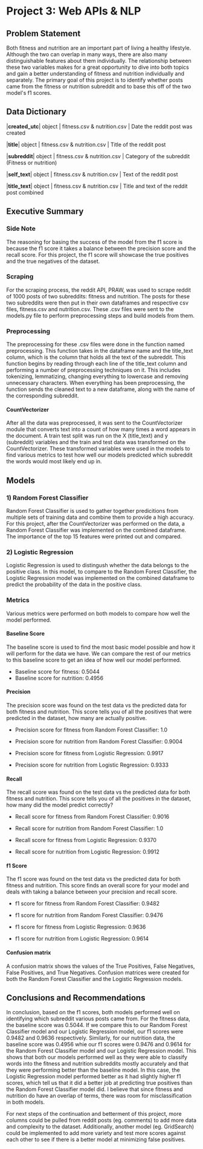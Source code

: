 # Project 3: Web APIs & NLP

## Problem Statement

Both fitness and nutrition are an important part of living a healthy lifestyle. Although the two can overlap in many ways, there are also many distinguishable features about them individually. The relationship between these two variables makes for a great opportunity to dive into both topics and gain a better understanding of fitness and nutrition individually and separately. The primary goal of this project is to identify whether posts came from the fitness or nutrition subreddit and to base this off of the two model's f1 scores.   

## Data Dictionary

|**created_utc**| object | fitness.csv & nutrition.csv | Date the reddit post was created 

|**title**| object | fitness.csv & nutrition.csv | Title of the reddit post

|**subreddit**| object | fitness.csv & nutrition.csv | Category of the subreddit (Fitness or nutrition)

|**self_text**| object | fitness.csv & nutrition.csv | Text of the reddit post

|**title_text**| object | fitness.csv & nutrition.csv | Title and text of the reddit post combined


## Executive Summary

### Side Note

The reasoning for basing the success of the model from the f1 score is because the f1 score it takes a balance between the precision score and the recall score. For this project, the f1 score will showcase the true positives and the true negatives of the dataset.

### Scraping

For the scraping process, the reddit API, PRAW, was used to scrape reddit of 1000 posts of two subreddits: fitness and nutrition. The posts for these two subreddits were then put in their own dataframes and respective csv files, fitness.csv and nutrition.csv. These .csv files were sent to the models.py file to perform preprocessing steps and build models from them. 

### Preprocessing

The preprocessing for these .csv files were done in the function named preprocessing. This function takes in the dataframe name and the title_text column, which is the column that holds all the text of the subreddit. This function begins by reading through each line of the title_text column and performing a number of preprocessing techniques on it. This includes tokenizing, lemmatizing, changing everything to lowercase and removing unnecessary characters. When everything has been preprocessing, the function sends the cleaned text to a new dataframe, along with the name of the corresponding subreddit. 

#### CountVectorizer 

After all the data was preprocessed, it was sent to the CountVectorizer module that converts text into a count of how many times a word appears in the document. A train test split was run on the X (title_text) and y (subreddit) variables and the train and test data was transformed on the CountVectorizer. These transformed variables were used in the models to find various metrics to test how well our models predicted which subreddit the words would most likely end up in. 

## Models

### 1) Random Forest Classifier

Random Forest Classifier is used to gather together predicitions from multiple sets of training data and combine them to provide a high accuracy. For this project, after the CountVectorizer was performed on the data, a Random Forest Classifier was implemented on the combined dataframe. The importance of the top 15 features were printed out and compared.

### 2) Logistic Regression

Logistic Regression is used to distingush whether the data belongs to the positive class. In this model, to compare to the Random Forest Classifier, the Logistic Regression model was implemented on the combined dataframe to predict the probability of the data in the positive class.  

### Metrics

Various metrics were performed on both models to compare how well the model performed.

#### Baseline Score

The baseline score is used to find the most basic model possible and how it will perform for the data we have. We can compare the rest of our metrics to this baseline score to get an idea of how well our model performed.

- Baseline score for fitness: 0.5044
- Baseline score for nutrition: 0.4956

#### Precision

The precision score was found on the test data vs the predicted data for both fitness and nutrition. This score tells you of all the positives that were predicted in the dataset, how many are actually positive.

- Precision score for fitness from Random Forest Classifier: 1.0
- Precision score for nutrition from Random Forest Classifier: 0.9004

- Precision score for fitness from Logistic Regression: 0.9917
- Precision score for nutrition from Logistic Regression: 0.9333

#### Recall

The recall score was found on the test data vs the predicted data for both fitness and nutrition. This score tells you of all the positives in the dataset, how many did the model predict correctly?  

- Recall score for fitness from Random Forest Classifier: 0.9016
- Recall score for nutrition from Random Forest Classifier: 1.0

- Recall score for fitness from Logistic Regression: 0.9370
- Recall score for nutrition from Logistic Regression: 0.9912

#### f1 Score

The f1 score was found on the test data vs the predicted data for both fitness and nutrition. This score finds an overall score for your model and deals with taking a balance between your precision and recall score.

- f1 score for fitness from Random Forest Classifier: 0.9482
- f1 score for nutrition from Random Forest Classifier: 0.9476

- f1 score for fitness from Logistic Regression: 0.9636
- f1 score for nutrition from Logistic Regression: 0.9614

#### Confusion matrix 

A confusion matrix shows the values of the True Positives, False Negatives, False Positives, and True Negatives. Confusion matrices were created for both the Random Forest Classifier and the Logistic Regression models.

## Conclusions and Recommendations

In conclusion, based on the f1 scores, both models performed well on identifying which subreddit various posts came from. For the fitness data, the baseline score was 0.5044. If we compare this to our Random Forest Classifier model and our Logistic Regression model, our f1 scores were 0.9482 and 0.9636 respectively. Similarly, for our nutrition data, the baseline score was 0.4956 whie our f1 scores were 0.9476 and 0.9614 for the Random Forest Classifier model and our Logistic Regression model. This shows that both our models performed well as they were able to classify words into the fitness and nutrition subreddits mostly accurately and that they were performing better than the baseline model. In this case, the Logistic Regression model performed better as it had slightly higher f1 scores, which tell us that it did a better job at predicting true positives than the Random Forest Classifier model did. I believe that since fitness and nutrition do have an overlap of terms, there was room for misclassification in both models. 

For next steps of the continuation and betterment of this project, more columns could be pulled from reddit posts (eg. comments) to add more data and complexity to the dataset. Additionally, another model (eg. GridSearch) could be implemented to add more variety and test more scores against each other to see if there is a better model at minimizing false positives.
